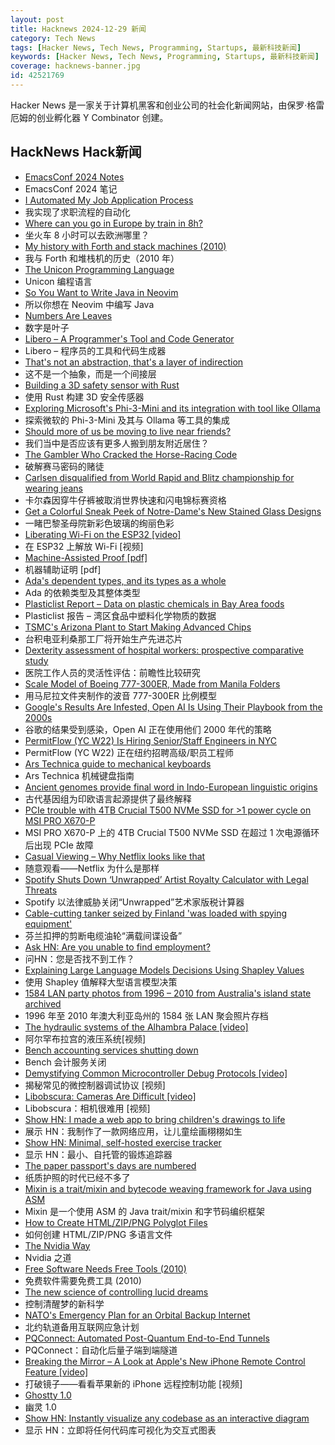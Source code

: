 ```yaml
---
layout: post
title: Hacknews 2024-12-29 新闻
category: Tech News
tags: [Hacker News, Tech News, Programming, Startups, 最新科技新闻]
keywords: [Hacker News, Tech News, Programming, Startups, 最新科技新闻]
coverage: hacknews-banner.jpg
id: 42521769
---
```


Hacker News 是一家关于计算机黑客和创业公司的社会化新闻网站，由保罗·格雷厄姆的创业孵化器 Y Combinator 创建。

## HackNews Hack新闻

- [EmacsConf 2024 Notes](https://sachachua.com/blog/2024/12/emacsconf-2024-notes/)
- EmacsConf 2024 笔记
- [I Automated My Job Application Process](https://blog.daviddodda.com/how-i-automated-my-job-application-process-part-1)
- 我实现了求职流程的自动化
- [Where can you go in Europe by train in 8h?](https://www.chronotrains.com/en)
- 坐火车 8 小时可以去欧洲哪里？
- [My history with Forth and stack machines (2010)](https://yosefk.com/blog/my-history-with-forth-stack-machines.html)
- 我与 Forth 和堆栈机的历史（2010 年）
- [The Unicon Programming Language](https://btiffin.users.sourceforge.net/up/unicon.html)
- Unicon 编程语言
- [So You Want to Write Java in Neovim](https://ptrtojoel.dev/posts/so-you-want-to-write-java-in-neovim/)
- 所以你想在 Neovim 中编写 Java
- [Numbers Are Leaves](https://www.christo.sh/numbers-are-leaves/)
- 数字是叶子
- [Libero – A Programmer's Tool and Code Generator](https://imatix-legacy.github.io/libero/index.htm)
- Libero – 程序员的工具和代码生成器
- [That's not an abstraction, that's a layer of indirection](https://fhur.me/posts/2024/thats-not-an-abstraction)
- 这不是一个抽象，而是一个间接层
- [Building a 3D safety sensor with Rust](https://www.sonair.com/journal/building-for-safety-with-rust)
- 使用 Rust 构建 3D 安全传感器
- [Exploring Microsoft's Phi-3-Mini and its integration with tool like Ollama](https://pieces.app/blog/phi-3-mini-integrations)
- 探索微软的 Phi-3-Mini 及其与 Ollama 等工具的集成
- [Should more of us be moving to live near friends?](https://www.architecturaldigest.com/story/should-more-of-us-be-moving-to-live-near-friends)
- 我们当中是否应该有更多人搬到朋友附近居住？
- [The Gambler Who Cracked the Horse-Racing Code](https://www.bloomberg.com/news/features/2018-05-03/the-gambler-who-cracked-the-horse-racing-code)
- 破解赛马密码的赌徒
- [Carlsen disqualified from World Rapid and Blitz championship for wearing jeans](https://www.timesnownews.com/sports/magnus-carlsen-disqualified-from-world-rapid-and-blitz-championship-for-wearing-jeans-article-116727852)
- 卡尔森因穿牛仔裤被取消世界快速和闪电锦标赛资格
- [Get a Colorful Sneak Peek of Notre-Dame's New Stained Glass Designs](https://www.smithsonianmag.com/smart-news/notre-dame-to-get-a-colorful-update-with-new-stained-glass-by-claire-tabouret-180985731/)
- 一睹巴黎圣母院新彩色玻璃的绚丽色彩
- [Liberating Wi-Fi on the ESP32 [video]](https://media.ccc.de/v/38c3-liberating-wi-fi-on-the-esp32)
- 在 ESP32 上解放 Wi-Fi [视频]
- [Machine-Assisted Proof [pdf]](https://www.ams.org/notices/202501/rnoti-p6.pdf)
- 机器辅助证明 [pdf]
- [Ada's dependent types, and its types as a whole](https://nytpu.com/gemlog/2024-12-27)
- Ada 的依赖类型及其整体类型
- [Plasticlist Report – Data on plastic chemicals in Bay Area foods](https://www.plasticlist.org/report)
- Plasticlist 报告 – 湾区食品中塑料化学物质的数据
- [TSMC's Arizona Plant to Start Making Advanced Chips](https://spectrum.ieee.org/tsmc-arizona)
- 台积电亚利桑那工厂将开始生产先进芯片
- [Dexterity assessment of hospital workers: prospective comparative study](https://www.bmj.com/content/387/bmj-2024-081814)
- 医院工作人员的灵活性评估：前瞻性比较研究
- [Scale Model of Boeing 777-300ER, Made from Manila Folders](https://www.lucaiaconistewart.com/model-777)
- 用马尼拉文件夹制作的波音 777-300ER 比例模型
- [Google's Results Are Infested, Open AI Is Using Their Playbook from the 2000s](https://chuckwnelson.com/blog/google-search-results-infested-open-ai-using-google-playbook)
- 谷歌的结果受到感染，Open AI 正在使用他们 2000 年代的策略
- [PermitFlow (YC W22) Is Hiring Senior/Staff Engineers in NYC](https://jobs.ashbyhq.com/permitflow?departmentId=d33195eb-8978-4439-abc6-5a8a072de808)
- PermitFlow (YC W22) 正在纽约招聘高级/职员工程师
- [Ars Technica guide to mechanical keyboards](https://arstechnica.com/gadgets/2022/03/the-ars-technica-guide-to-mechanical-keyboards/)
- Ars Technica 机械键盘指南
- [Ancient genomes provide final word in Indo-European linguistic origins](https://phys.org/news/2024-12-ancient-genomes-word-indo-european.html)
- 古代基因组为印欧语言起源提供了最终解释
- [PCIe trouble with 4TB Crucial T500 NVMe SSD for >1 power cycle on MSI PRO X670-P](https://forum.level1techs.com/t/bizarre-pcie-trouble-with-4tb-crucial-t500-nvme-ssd/222915)
- MSI PRO X670-P 上的 4TB Crucial T500 NVMe SSD 在超过 1 次电源循环后出现 PCIe 故障
- [Casual Viewing – Why Netflix looks like that](https://www.nplusonemag.com/issue-49/essays/casual-viewing/)
- 随意观看——Netflix 为什么是那样
- [Spotify Shuts Down ‘Unwrapped’ Artist Royalty Calculator with Legal Threats](https://www.digitalmusicnews.com/2024/12/23/billionaire-daniel-ek-shuts-down-spotify-unwrapped-calculator/)
- Spotify 以法律威胁关闭“Unwrapped”艺术家版税计算器
- [Cable-cutting tanker seized by Finland 'was loaded with spying equipment'](https://www.lloydslist.com/LL1151955/Russia-linked-cable-cutting-tanker-seized-by-Finland-was-loaded-with-spying-equipment)
- 芬兰扣押的剪断电缆油轮“满载间谍设备”
- [Ask HN: Are you unable to find employment?]()
- 问HN：您是否找不到工作？
- [Explaining Large Language Models Decisions Using Shapley Values](https://arxiv.org/abs/2404.01332)
- 使用 Shapley 值解释大型语言模型决策
- [1584 LAN party photos from 1996 – 2010 from Australia's island state archived](https://issung.com/posts/lanphotosarchive/)
- 1996 年至 2010 年澳大利亚岛州的 1584 张 LAN 聚会照片存档
- [The hydraulic systems of the Alhambra Palace [video]](https://www.youtube.com/watch?v=xLaLpMeOyHk)
- 阿尔罕布拉宫的液压系统[视频]
- [Bench accounting services shutting down](https://bench.co/)
- Bench 会计服务关闭
- [Demystifying Common Microcontroller Debug Protocols [video]](https://media.ccc.de/v/38c3-demystifying-common-microcontroller-debug-protocols)
- 揭秘常见的微控制器调试协议 [视频]
- [Libobscura: Cameras Are Difficult [video]](https://media.ccc.de/v/38c3-libobscura-cameras-are-difficult)
- Libobscura：相机很难用 [视频]
- [Show HN: I made a web app to bring children's drawings to life](https://doodledreams.cc)
- 展示 HN：我制作了一款网络应用，让儿童绘画栩栩如生
- [Show HN: Minimal, self-hosted exercise tracker](https://github.com/bmtwl/exerciseminimilism)
- 显示 HN：最小、自托管的锻炼追踪器
- [The paper passport's days are numbered](https://www.wired.com/story/the-paper-passport-is-dying/)
- 纸质护照的时代已经不多了
- [Mixin is a trait/mixin and bytecode weaving framework for Java using ASM](https://github.com/SpongePowered/Mixin)
- Mixin 是一个使用 ASM 的 Java trait/mixin 和字节码编织框架
- [How to Create HTML/ZIP/PNG Polyglot Files](https://gildas-lormeau.github.io/Polyglot-HTML-ZIP-PNG/SUMMARY.html)
- 如何创建 HTML/ZIP/PNG 多语言文件
- [The Nvidia Way](https://thechipletter.substack.com/p/the-nvidia-way)
- Nvidia 之道
- [Free Software Needs Free Tools (2010)](https://mako.cc/writing/hill-free_tools.html)
- 免费软件需要免费工具 (2010)
- [The new science of controlling lucid dreams](https://www.scientificamerican.com/article/engineering-lucid-dreams-could-improve-sleep-and-defuse-nightmares/)
- 控制清醒梦的新科学
- [NATO's Emergency Plan for an Orbital Backup Internet](https://spectrum.ieee.org/undersea-internet-cables-nato)
- 北约轨道备用互联网应急计划
- [PQConnect: Automated Post-Quantum End-to-End Tunnels](https://www.pqconnect.net/)
- PQConnect：自动化后量子端到端隧道
- [Breaking the Mirror – A Look at Apple's New iPhone Remote Control Feature [video]](https://media.ccc.de/v/38c3-breaking-the-mirror-a-look-at-apple-s-new-iphone-remote-control-feature)
- 打破镜子——看看苹果新的 iPhone 远程控制功能 [视频]
- [Ghostty 1.0](https://ghostty.org/)
- 幽灵 1.0
- [Show HN: Instantly visualize any codebase as an interactive diagram](https://gitdiagram.com/)
- 显示 HN：立即将任何代码库可视化为交互式图表

